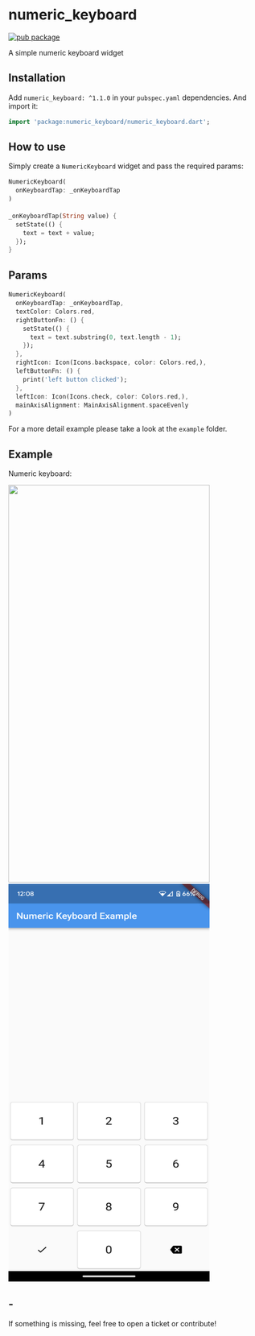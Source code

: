 # numeric_keyboard

[![pub package](https://img.shields.io/pub/v/numeric_keyboard.svg?style=for-the-badge&color=blue)](https://pub.dartlang.org/packages/numeric_keyboard)

A simple numeric keyboard widget

## Installation

Add `numeric_keyboard: ^1.1.0` in your `pubspec.yaml` dependencies. And import it:

```dart
import 'package:numeric_keyboard/numeric_keyboard.dart';
```

## How to use

Simply create a `NumericKeyboard` widget and pass the required params:

```dart
NumericKeyboard(
  onKeyboardTap: _onKeyboardTap
)

_onKeyboardTap(String value) {
  setState(() {
    text = text + value;
  });
}
```

## Params

```dart
NumericKeyboard(
  onKeyboardTap: _onKeyboardTap,
  textColor: Colors.red,
  rightButtonFn: () {
    setState(() {
      text = text.substring(0, text.length - 1);
    });
  },
  rightIcon: Icon(Icons.backspace, color: Colors.red,),
  leftButtonFn: () {
    print('left button clicked');
  },
  leftIcon: Icon(Icons.check, color: Colors.red,),
  mainAxisAlignment: MainAxisAlignment.spaceEvenly
)
```

For a more detail example please take a look at the `example` folder.

## Example

Numeric keyboard:

<img src="https://raw.githubusercontent.com/huextrat/numeric_keyboard/master/example/screenshot.png" width="400" height="790">
<img src="https://raw.githubusercontent.com/huextrat/numeric_keyboard/master/example/screenshot2.png" width="400" height="790">

## -

If something is missing, feel free to open a ticket or contribute!

